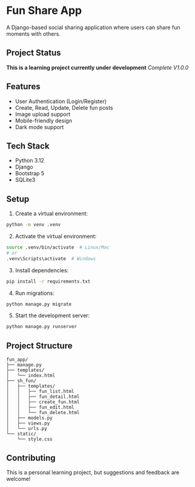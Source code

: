 # Fun Share App

A Django-based social sharing application where users can share fun moments with others.

## Project Status

 **This is a learning project currently under development** 
 *Complete V1.0.0*

## Features

- User Authentication (Login/Register)
- Create, Read, Update, Delete fun posts
- Image upload support
- Mobile-friendly design
- Dark mode support

## Tech Stack

- Python 3.12
- Django
- Bootstrap 5
- SQLite3

## Setup

1. Create a virtual environment:
```bash
python -m venv .venv
```

2. Activate the virtual environment:
```bash
source .venv/bin/activate  # Linux/Mac
# or
.venv\Scripts\activate  # Windows
```

3. Install dependencies:
```bash
pip install -r requirements.txt
```

4. Run migrations:
```bash
python manage.py migrate
```

5. Start the development server:
```bash
python manage.py runserver
```

## Project Structure

```
fun_app/
├── manage.py
├── templates/
│   └── index.html
├── sh_fun/
│   ├── templates/
│   │   ├── fun_list.html
│   │   ├── fun_detail.html
│   │   ├── create_fun.html
│   │   ├── fun_edit.html
│   │   └── fun_delete.html
│   ├── models.py
│   ├── views.py
│   └── urls.py
└── static/
    └── style.css
```

## Contributing

This is a personal learning project, but suggestions and feedback are welcome!
